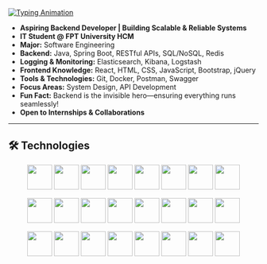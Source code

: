 <a href="#">
  <img src="https://readme-typing-svg.demolab.com?font=Fira+Code&weight=600&size=32&pause=1000&color=38BCF7&center=true&vCenter=true&width=900&lines=Hi+%F0%9F%91%8B%2C+I'm+Phan+Quang+Huy;Software+Engineering+Student+at+FPT+University;Aspiring+Backend+Golang+Developer;Golang+%26+Enthusiast;Build+Cinemahouse+Service+Website" alt="Typing Animation" />
</a>
</div>

- **Aspiring Backend Developer | Building Scalable & Reliable Systems**
- **IT Student @ FPT University HCM**
- **Major:** Software Engineering
- **Backend:** Java, Spring Boot, RESTful APIs, SQL/NoSQL, Redis
- **Logging & Monitoring:** Elasticsearch, Kibana, Logstash
- **Frontend Knowledge:** React, HTML, CSS, JavaScript, Bootstrap, jQuery
- **Tools & Technologies:** Git, Docker, Postman, Swagger
- **Focus Areas:** System Design, API Development
- **Fun Fact:** Backend is the invisible hero—ensuring everything runs seamlessly!
- **Open to Internships & Collaborations**


---

## 🛠 Technologies

<p align="center">
  <!-- Hàng 1 -->
  <img src="https://cdn.jsdelivr.net/gh/devicons/devicon/icons/java/java-original.svg" width="50" height="50" />
  <img src="https://cdn.jsdelivr.net/gh/devicons/devicon/icons/spring/spring-original.svg" width="50" height="50" />
  <img src="https://cdn.jsdelivr.net/gh/devicons/devicon/icons/react/react-original.svg" width="50" height="50" />
  <img src="https://skillicons.dev/icons?i=azure" width="50" height="50" />
  <img src="https://skillicons.dev/icons?i=postgres" width="50" height="50" />
  <img src="https://skillicons.dev/icons?i=mysql" width="50" height="50" />
  <img src="https://cdn.jsdelivr.net/gh/devicons/devicon/icons/redis/redis-original.svg" width="50" height="50" />
  <img src="https://cdn.jsdelivr.net/gh/devicons/devicon/icons/docker/docker-original.svg" width="50" height="50" />
</p>

<p align="center">
  <!-- Hàng 2 -->
  <img src="https://skillicons.dev/icons?i=aws" width="50" height="50" />
  <img src="https://skillicons.dev/icons?i=cloudflare" width="50" height="50" />
  <img src="https://cdn.jsdelivr.net/gh/devicons/devicon/icons/nginx/nginx-original.svg" width="50" height="50" />
  <img src="https://www.vectorlogo.zone/logos/jenkins/jenkins-icon.svg" width="50" height="50" />
  <img src="https://cdn.jsdelivr.net/gh/devicons/devicon/icons/sonarqube/sonarqube-original.svg" width="50" height="50" />
  <img src="https://skillicons.dev/icons?i=git" width="50" height="50" />
  <img src="https://skillicons.dev/icons?i=github" width="50" height="50" />
  <img src="https://skillicons.dev/icons?i=gitlab" width="50" height="50" />
</p>

<p align="center">
  <!-- Hàng 3 -->
  <img src="https://cdn.jsdelivr.net/gh/devicons/devicon/icons/bootstrap/bootstrap-original.svg" width="50" height="50" />
  <img src="https://cdn.jsdelivr.net/gh/devicons/devicon/icons/swagger/swagger-original.svg" width="50" height="50" />
  <img src="https://www.vectorlogo.zone/logos/getpostman/getpostman-icon.svg" width="50" height="50" />
  <img src="https://cdn.jsdelivr.net/gh/devicons/devicon/icons/elasticsearch/elasticsearch-original.svg" width="50" height="50" />
  <img src="https://www.vectorlogo.zone/logos/elasticco_logstash/elasticco_logstash-icon.svg" width="50" height="50" />
  <img src="https://www.vectorlogo.zone/logos/elasticco_kibana/elasticco_kibana-icon.svg" width="50" height="50" />
  <img src="https://skillicons.dev/icons?i=linux" width="50" height="50" />
  <img src="https://skillicons.dev/icons?i=vite" width="50" height="50" />
</p>

